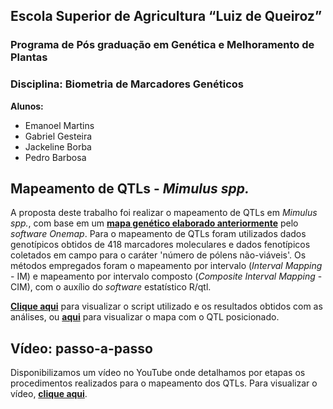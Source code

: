 ## Escola Superior de Agricultura “Luiz de Queiroz” 
### Programa de Pós graduação em Genética e Melhoramento de Plantas
### Disciplina: Biometria de Marcadores Genéticos

**Alunos:**
- Emanoel Martins
- Gabriel Gesteira
- Jackeline Borba
- Pedro Barbosa

## Mapeamento de QTLs - _Mimulus spp._

A proposta deste trabalho foi realizar o mapeamento de QTLs em _Mimulus spp._, com base em um [**mapa genético elaborado anteriormente**](https://gabrielgesteira.github.io/Mapa-Mimulus/) pelo _software Onemap_. Para o mapeamento de QTLs foram utilizados dados genotípicos obtidos de 418 marcadores moleculares e dados fenotípicos coletados em campo para o caráter 'número de pólens não-viáveis'. Os métodos empregados foram o mapeamento por intervalo (_Interval Mapping_ - IM) e mapeamento por intervalo composto (_Composite Interval Mapping_ - CIM), com o auxílio do _software_ estatístico R/qtl.

[**Clique aqui**](https://gabrielgesteira.github.io/mimulus-qtl/files/script-mimulus.html) para visualizar o script utilizado e os resultados obtidos com as análises, ou [**aqui**](https://gabrielgesteira.github.io/mimulus-qtl/files) para visualizar o mapa com o QTL posicionado.

## Vídeo: passo-a-passo

Disponibilizamos um vídeo no YouTube onde detalhamos por etapas os procedimentos realizados para o mapeamento dos QTLs. Para visualizar o vídeo, [**clique aqui**]().
